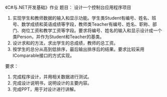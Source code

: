《C#与.NET开发基础》作业
题目：
设计一个控制台应用程序项目
1.	实现学生和教师数据的输入和显示功能。学生类Student有编号、姓名、班号、数学成绩和英语成绩等字段，教师类Teacher有编号、姓名、职称、部门、岗位工资和教学工资等字段。要求将编号、姓名的输入和显示设计成一个类Person，并作为Student和Teacher的基类。
2.	设计求和的方法，求出学生的总成绩，教师的总工资。
3.	按学生的总分从高到低排序，最后输出排序后的结果。要求比较采用IComparable接口的方式实现。

要求：
1.	完成程序设计，并用相关数据进行测试。
2.	完成设计说明书，说明设计的主要内容。
3.	完成PPT，用于对设计进行讲解。

